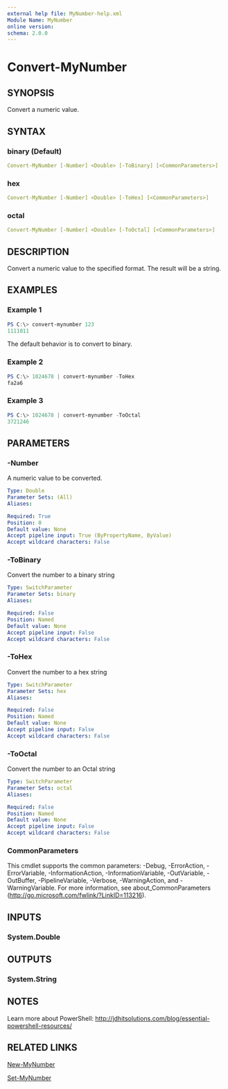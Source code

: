 ```yaml
---
external help file: MyNumber-help.xml
Module Name: MyNumber
online version:
schema: 2.0.0
---
```


# Convert-MyNumber

## SYNOPSIS

Convert a numeric value.

## SYNTAX

### binary (Default)

```yaml
Convert-MyNumber [-Number] <Double> [-ToBinary] [<CommonParameters>]
```

### hex

```yaml
Convert-MyNumber [-Number] <Double> [-ToHex] [<CommonParameters>]
```

### octal

```yaml
Convert-MyNumber [-Number] <Double> [-ToOctal] [<CommonParameters>]
```

## DESCRIPTION

Convert a numeric value to the specified format. The result will be a string.

## EXAMPLES

### Example 1

```powershell
PS C:\> convert-mynumber 123
1111011
```

The default behavior is to convert to binary.

### Example 2

```powershell
PS C:\> 1024678 | convert-mynumber -ToHex
fa2a6
```

### Example 3

```powershell
PS C:\> 1024678 | convert-mynumber -ToOctal
3721246
```

## PARAMETERS

### -Number

A numeric value to be converted.

```yaml
Type: Double
Parameter Sets: (All)
Aliases:

Required: True
Position: 0
Default value: None
Accept pipeline input: True (ByPropertyName, ByValue)
Accept wildcard characters: False
```

### -ToBinary

Convert the number to a binary string

```yaml
Type: SwitchParameter
Parameter Sets: binary
Aliases:

Required: False
Position: Named
Default value: None
Accept pipeline input: False
Accept wildcard characters: False
```

### -ToHex

Convert the number to a hex string

```yaml
Type: SwitchParameter
Parameter Sets: hex
Aliases:

Required: False
Position: Named
Default value: None
Accept pipeline input: False
Accept wildcard characters: False
```

### -ToOctal

Convert the number to an Octal string

```yaml
Type: SwitchParameter
Parameter Sets: octal
Aliases:

Required: False
Position: Named
Default value: None
Accept pipeline input: False
Accept wildcard characters: False
```

### CommonParameters

This cmdlet supports the common parameters: -Debug, -ErrorAction, -ErrorVariable, -InformationAction, -InformationVariable, -OutVariable, -OutBuffer, -PipelineVariable, -Verbose, -WarningAction, and -WarningVariable. For more information, see about_CommonParameters (http://go.microsoft.com/fwlink/?LinkID=113216).

## INPUTS

### System.Double

## OUTPUTS

### System.String

## NOTES

Learn more about PowerShell: http://jdhitsolutions.com/blog/essential-powershell-resources/

## RELATED LINKS

[New-MyNumber](New-MyNumber.md)

[Set-MyNumber](Set-MyNumber.md)